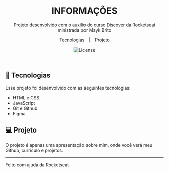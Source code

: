 <h1 align="center"> INFORMAÇÕES </h1>

<p align="center">
Projeto desenvolvido com o auxilio do curso Discover da Rocketseat ministrada por Mayk Brito
</p>

<p align="center">
  <a href="#-tecnologias">Tecnologias</a>&nbsp;&nbsp;&nbsp;|&nbsp;&nbsp;&nbsp;
  <a href="#-projeto">Projeto</a>
</p>

<p align="center">
  <img alt="License" src="./assets/Informações.jpg">
</p>

<br>

## 🚀 Tecnologias

Esse projeto foi desenvolvido com as seguintes tecnologias:

- HTML e CSS
- JavaScript
- Git e Github
- Figma

## 💻 Projeto

O projeto é apenas uma apresentação sobre mim, onde você verá meu Github, curriculo e projetos.

---

Feito com ajuda da Rocketseat
